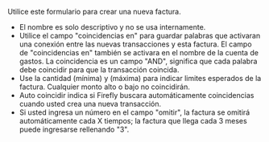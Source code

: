Utilice este formulario para crear una nueva factura.

* El nombre es solo descriptivo y no se usa internamente.
* Utilice el campo "coincidencias en" para guardar palabras que activaran una conexión entre las nuevas transacciones y esta factura. El campo de "coincidencias en" también se activara en el nombre de la cuenta de gastos. La coincidencia es un campo "AND", significa que cada palabra debe coincidir para que la transacción coincida.
* Use la cantidad (mínima) y (máxima) para indicar limites esperados de la factura. Cualquier monto alto o bajo no coincidirán.
* Auto coincidir indica si Firefly buscara automáticamente coincidencias cuando usted crea una nueva transacción.
* Si usted ingresa un número en el campo "omitir", la factura se omitirá automáticamente cada X tiempos; la factura que llega cada 3 meses puede ingresarse rellenando "3".